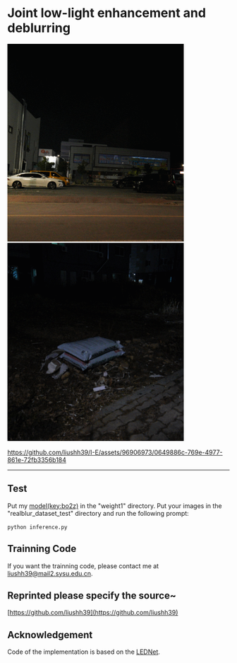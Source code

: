 # Joint low-light enhancement and deblurring

<img src="https://github.com/liushh39/I-E/blob/main/1.gif" width="400">    <img src="https://github.com/liushh39/I-E/blob/main/2.gif" width="400">

https://github.com/liushh39/I-E/assets/96906973/0649886c-769e-4977-861e-72fb3356b184


</div>

---
## Test
Put my [model(key:bo2z)](https://pan.baidu.com/s/1pPNmtGPM-2Iek2-HDBtM6w?pwd=bo2z) in the "weight1" directory.
Put your images in the "realblur_dataset_test" directory and run the following prompt: 
```
python inference.py
```

## Trainning Code
If you want the trainning code, please contact me at liushh39@mail2.sysu.edu.cn.

## Reprinted please specify the source~
[https://github.com/liushh39](https://github.com/liushh39)

## Acknowledgement
Code of the implementation is based on the [LEDNet](https://github.com/sczhou/LEDNet).

